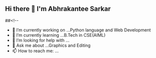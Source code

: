 ## Hi there 👋  I'm Abhrakantee Sarkar

##<!--
- 🔭 I’m currently working on ...Python language and Web Development
- 🌱 I’m currently learning ...B.Tech in CSE(AIML)
- 🤔 I’m looking for help with ...
- 💬 Ask me about ...Graphics and Editing
- 📫 How to reach me: ...

